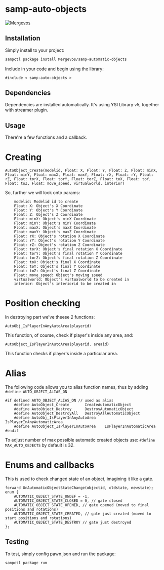 # samp-auto-objects

[![Mergevos](https://img.shields.io/badge/mergevos-samp--automatic--objects-2f2f2f.svg?style=for-the-badge)](https://github.com/Mergevos/samp-automatic-objects)


## Installation

Simply install to your project:

```bash
sampctl package install Mergevos/samp-automatic-objects
```

Include in your code and begin using the library:

```pawn
#include < samp-auto-objects >
```

## Dependencies 

Dependencies are installed automatically. It's using YSI Library v5, together with streamer plugin.

## Usage

There're a few functions and a callback.

# Creating

```pawn
AutoObject_Create(modelid, Float: X, Float: Y, Float: Z, Float: minX, Float: minY, Float: maxX, Float: maxY, Float: rX, Float: rY, Float: rZ, Float: torX, Float: torY, Float: torZ, Float: toX, Float: toY, Float: toZ, Float: move_speed, virtualworld, interior)
```
So, further we will look onto params: 
```
    modelid: Modelid id to create
    Float: X: Object's X Coordinate
    Float: Y: Object's Y Coordinate
    Float: Z: Object's Z Coordinate
    Float: minX: Object's minX Coordinate
    Float: minY: Object's minY Coordinate
    Float: maxX: Object's maxZ Coordinate
    Float: maxY: Object's maxZ Coordinate
    Float: rX: Object's rotation X Coordinate
    Float: rY: Object's rotation Y Coordinate
    Float: rZ: Object's rotation Z Coordinate
    Float: torX: Object's final rotation X Coordinate
    Float: torY: Object's final rotation Y Coordinate
    Float: torZ: Object's final rotation Z Coordinate
    Float: toX: Object's final X Coordinate
    Float: toY: Object's final Y Coordinate
    Float: toZ: Object's final Z Coordinate
    Float: move_speed: Object's moving speed
    virtualworld: Object's virtualworld to be created in
    interior: Object's interiorid to be created in
```
# Position checking

In destroying part we've theese 2 functions:
```pawn
AutoObj_IsPlayerInAnyAutoArea(playerid)
```
This function, of course, check if player's inside any area, and:
```pawn
AutoObject_IsPlayerInAutoArea(playerid, areaid) 
```
This function checks if player's inside a particular area.

# Alias 

The following code allows you to alias function names, thus by adding `#define AUTO_OBJECT_ALIAS_ON`
```pawn
#if defined AUTO_OBJECT_ALIAS_ON // used as alias
    #define AutoObject_Create       CreateAutomaticObject
    #define AutoObject_Destroy      DestroyAutomaticObject
    #define AutoObject_DestroyAll   DestroyAllAutomaticObject
    #define AutoObj_IsPlayerInAnyAutoArea    IsPlayerInAnyAutomaticArea
    #define AutoObject_IsPlayerInAutoArea    IsPlayerInAutomaticArea 
#endif
```
To adjust number of max possible automatic created objects use:
`#define MAX_AUTO_OBJECTS` by default is 32.

# Enums and callbacks

This is used to check changed state of an object, imagining it like a gate.

```pawn
forward OnAutomaticObjectStateChange(objectid, oldstate, newstate);
enum {
    AUTOMATIC_OBJECT_STATE_UNDEF = -1,
    AUTOMATIC_OBJECT_STATE_CLOSED = 0, // gate closed
    AUTOMATIC_OBJECT_STATE_OPENED, // gate opened (moved to final positions and rotations)
    AUTOMATIC_OBJECT_STATE_CREATED, // gate just created (moved to start positions and rotations)
    AUTOMATIC_OBJECT_STATE_DESTROY // gate just destroyed
};
```

## Testing

To test, simply config pawn.json and run the package:

```bash
sampctl package run
```
